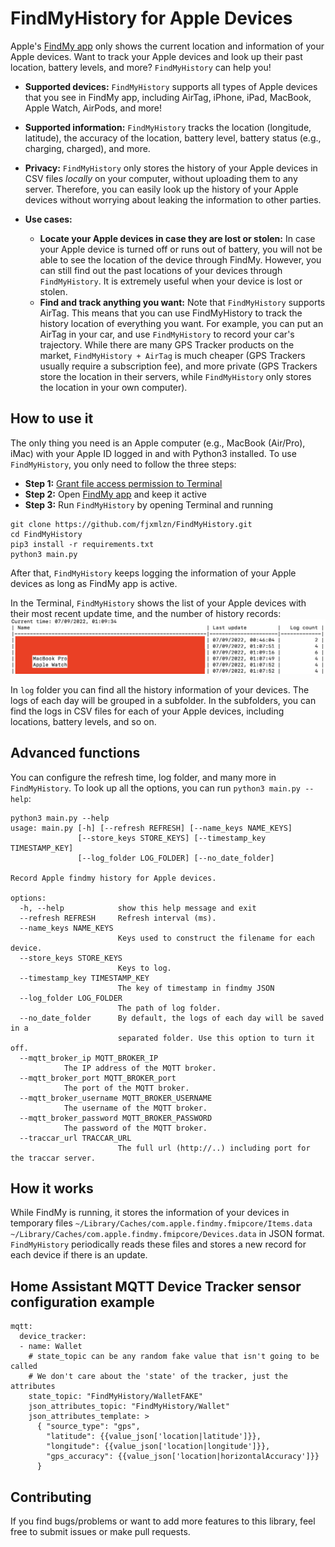 # FindMyHistory for Apple Devices

Apple's [FindMy app](https://apps.apple.com/us/app/find-my/id1514844621) only shows the current location and information of your Apple devices. Want to track your Apple devices and look up their past location, battery levels, and more? `FindMyHistory` can help you!

* **Supported devices:** `FindMyHistory` supports all types of Apple devices that you see in FindMy app, including AirTag, iPhone, iPad, MacBook, Apple Watch, AirPods, and more!

* **Supported information:** `FindMyHistory` tracks the location (longitude, latitude), the accuracy of the location, battery level, battery status (e.g., charging, charged), and more.

* **Privacy:** `FindMyHistory` only stores the history of your Apple devices in CSV files *locally* on your computer, without uploading them to any server. Therefore, you can easily look up the history of your Apple devices without worrying about leaking the information to other parties. 

* **Use cases:** 
	* **Locate your Apple devices in case they are lost or stolen:** In case your Apple device is turned off or runs out of battery, you will not be able to see the location of the device through FindMy. However, you can still find out the past locations of your devices through `FindMyHistory`. It is extremely useful when your device is lost or stolen. 
	* **Find and track anything you want:** Note that `FindMyHistory` supports AirTag. This means that you can use FindMyHistory to track the history location of everything you want. For example, you can put an AirTag in your car, and use `FindMyHistory` to record your car's trajectory. While there are many GPS Tracker products on the market, `FindMyHistory + AirTag` is much cheaper (GPS Trackers usually require a subscription fee), and more private (GPS Trackers store the location in their servers, while `FindMyHistory` only stores the location in your own computer).

## How to use it

The only thing you need is an Apple computer (e.g., MacBook (Air/Pro), iMac) with your Apple ID logged in and with Python3 installed. To use `FindMyHistory`, you only need to follow the three steps: 

* **Step 1:** [Grant file access permission to Terminal](https://osxdaily.com/2018/10/09/fix-operation-not-permitted-terminal-error-macos/) 
* **Step 2:** Open [FindMy app](https://apps.apple.com/us/app/find-my/id1514844621) and keep it active
* **Step 3:** Run `FindMyHistory` by opening Terminal and running

```
git clone https://github.com/fjxmlzn/FindMyHistory.git
cd FindMyHistory
pip3 install -r requirements.txt
python3 main.py
```

After that, `FindMyHistory` keeps logging the information of your Apple devices as long as FindMy app is active. 

In the Terminal, `FindMyHistory` shows the list of your Apple devices with their most recent update time, and the number of history records:
![alt text](figures/terminal.png)

In `log` folder you can find all the history information of your devices. The logs of each day will be grouped in a subfolder. In the subfolders, you can find the logs in CSV files for each of your Apple devices, including locations, battery levels, and so on.


## Advanced functions

You can configure the refresh time, log folder, and many more in `FindMyHistory`. To look up all the options, you can run `python3 main.py --help`:

```
python3 main.py --help
usage: main.py [-h] [--refresh REFRESH] [--name_keys NAME_KEYS]
               [--store_keys STORE_KEYS] [--timestamp_key TIMESTAMP_KEY]
               [--log_folder LOG_FOLDER] [--no_date_folder]

Record Apple findmy history for Apple devices.

options:
  -h, --help            show this help message and exit
  --refresh REFRESH     Refresh interval (ms).
  --name_keys NAME_KEYS
                        Keys used to construct the filename for each device.
  --store_keys STORE_KEYS
                        Keys to log.
  --timestamp_key TIMESTAMP_KEY
                        The key of timestamp in findmy JSON
  --log_folder LOG_FOLDER
                        The path of log folder.
  --no_date_folder      By default, the logs of each day will be saved in a
                        separated folder. Use this option to turn it off.
  --mqtt_broker_ip MQTT_BROKER_IP
  			The IP address of the MQTT broker.
  --mqtt_broker_port MQTT_BROKER_port
  			The port of the MQTT broker.
  --mqtt_broker_username MQTT_BROKER_USERNAME
  			The username of the MQTT broker.
  --mqtt_broker_password MQTT_BROKER_PASSWORD
  			The password of the MQTT broker.
  --traccar_url TRACCAR_URL
                        The full url (http://..) including port for the traccar server.

```

## How it works

While FindMy is running, it stores the information of your devices in temporary files `~/Library/Caches/com.apple.findmy.fmipcore/Items.data` `~/Library/Caches/com.apple.findmy.fmipcore/Devices.data` in JSON format. `FindMyHistory` periodically reads these files and stores a new record for each device if there is an update. 


## Home Assistant MQTT Device Tracker sensor configuration example

```
mqtt:
  device_tracker:
  - name: Wallet
    # state_topic can be any random fake value that isn't going to be called
    # We don't care about the 'state' of the tracker, just the attributes
    state_topic: "FindMyHistory/WalletFAKE"
    json_attributes_topic: "FindMyHistory/Wallet"
    json_attributes_template: >
      { "source_type": "gps",
        "latitude": {{value_json['location|latitude']}},
        "longitude": {{value_json['location|longitude']}},
        "gps_accuracy": {{value_json['location|horizontalAccuracy']}}
      }
```

## Contributing

If you find bugs/problems or want to add more features to this library, feel free to submit issues or make pull requests.

